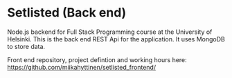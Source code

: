 # Setlisted (Back end)

Node.js backend for Full Stack Programming course at the University of Helsinki. This is the back end REST Api for the application. It uses MongoDB to store data.

Front end repository, project defintion and working hours here: https://github.com/miikahyttinen/setlisted_frontend/
